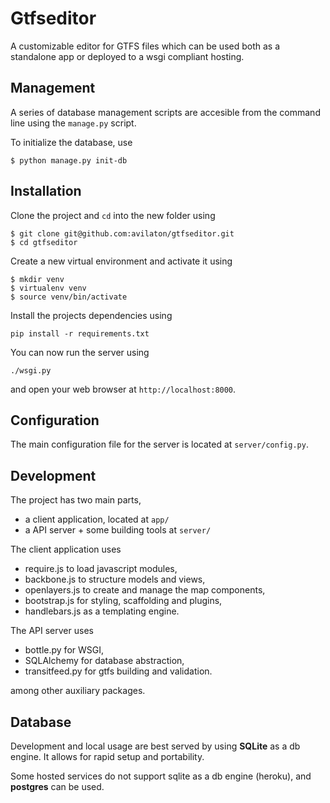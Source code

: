 Gtfseditor
==========

A customizable editor for GTFS files which can be used both as a standalone app 
or deployed to a wsgi compliant hosting.

Management
----------
A series of database management scripts are accesible from the command line using 
the `manage.py` script. 

To initialize the database, use 
```
$ python manage.py init-db
```


Installation
------------
Clone the project and `cd` into the new folder using
```
$ git clone git@github.com:avilaton/gtfseditor.git
$ cd gtfseditor
```

Create a new virtual environment and activate it using
```
$ mkdir venv
$ virtualenv venv
$ source venv/bin/activate
```

Install the projects dependencies using
```
pip install -r requirements.txt
```

You can now run the server using
```
./wsgi.py
```

and open your web browser at `http://localhost:8000`.

Configuration
-------------
The main configuration file for the server is located at `server/config.py`.

Development
-----------

The project has two main parts,

- a client application, located at `app/`
- a API server + some building tools at `server/`

The client application uses

- require.js to load javascript modules,
- backbone.js to structure models and views,
- openlayers.js to create and manage the map components,
- bootstrap.js for styling, scaffolding and plugins,
- handlebars.js as a templating engine.

The API server uses

- bottle.py for WSGI,
- SQLAlchemy for database abstraction,
- transitfeed.py for gtfs building and validation.

among other auxiliary packages.

Database
--------

Development and local usage are best served by using **SQLite** as a db engine. It 
allows for rapid setup and portability. 

Some hosted services do not support sqlite as a db engine (heroku), and 
**postgres** can be used.

